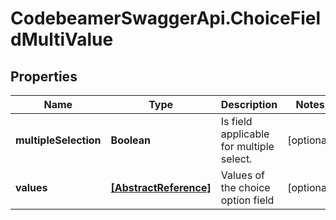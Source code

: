 # CodebeamerSwaggerApi.ChoiceFieldMultiValue

## Properties
Name | Type | Description | Notes
------------ | ------------- | ------------- | -------------
**multipleSelection** | **Boolean** | Is field applicable for multiple select. | [optional] 
**values** | [**[AbstractReference]**](AbstractReference.md) | Values of the choice option field | [optional] 
